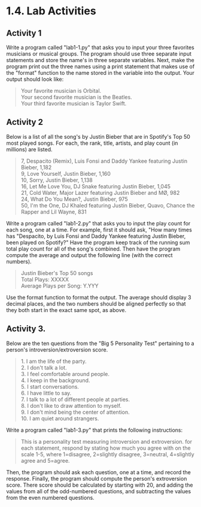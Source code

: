# 1.4. Lab Activities


## Activity 1
Write a program called "lab1-1.py" that asks you to input your three favorites musicians or musical groups.
The program should use three separate input statements and store the name's in three separate variables.
Next, make the program print out the three names using a print statement that makes use of the "format" function to
the name stored in the variable into the output. Your output should look like:
> Your favorite musician is Orbital.<br>Your second favorite musician is the Beatles.<br>Your third favorite musician is Taylor Swift.


## Activity 2
Below is a list of all the song's by Justin Bieber that are in Spotify's Top 50 most played songs.
For each, the rank, title, artists, and play count (in millions) are listed.

> 7, Despacito (Remix), Luis Fonsi and Daddy Yankee featuring Justin Bieber, 1,182<br>
9, Love Yourself, Justin Bieber, 1,160<br>
10, Sorry, Justin Bieber, 1,138<br>
16, Let Me Love You, DJ Snake featuring Justin Bieber, 1,045<br>
21, Cold Water, Major Lazer featuring Justin Bieber and MØ, 982<br>
24, What Do You Mean?, Justin Bieber, 975<br>
50, I'm the One, DJ Khaled featuring Justin Bieber, Quavo, Chance the Rapper and Lil Wayne, 831

Write a program called "lab1-2.py" that asks you to input the play count for each song, one at a time.
For example, first it should ask, "How many times has "Despacito, by Luis Fonsi and Daddy Yankee featuring Justin Bieber, been played on Spotify?"
Have the program keep track of the running sum total play count for all of the song's combined.
Then have the program compute the average and output the following line (with the correct numbers).
> Justin Bieber's Top 50 songs<br>Total Plays:             XXXXX<br>Average Plays per Song:  Y.YYY

Use the format function to format the output. The average should display 3 decimal places, and the two numbers should
be aligned perfectly so that they both start in the exact same spot, as above.

## Activity 3.
Below are the ten questions from the "Big 5 Personality Test" pertaining to a person's introversion/extroversion score.
> 1\. I am the life of the party.<br>
2\. I don't talk a lot.<br>
3\. I feel comfortable around people.<br>
4\. I keep in the background.<br>
5\. I start conversations.<br>
6\. I have little to say.<br>
7\. I talk to a lot of different people at parties.<br>
8\. I don't like to draw attention to myself.<br>
9\. I don't mind being the center of attention.<br>
10\. I am quiet around strangers.

Write a program called "lab1-3.py" that prints the following instructions:
> This is a personality test measuring introversion and extroversion.
for each statement, respond by stating how much you agree with on the scale 1-5, 
>where 1=disagree, 2=slightly disagree, 3=neutral, 4=slightly agree and 5=agree.

Then, the program should ask each question, one at a time, and record the response.
Finally, the program should compute the person's extroversion score.
There score should be calculated by starting with 20, and adding the values from all of the odd-numbered
questions, and subtracting the values from the even numbered questions.